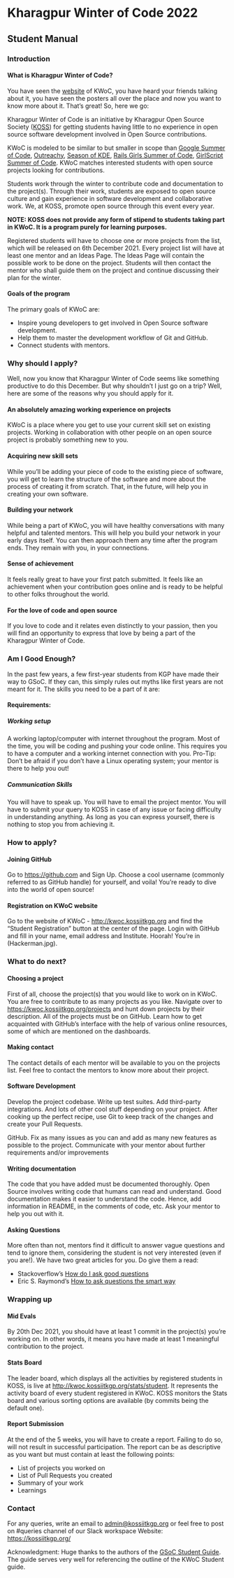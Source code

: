 # Kharagpur Winter of Code 2022
## Student Manual
### Introduction
#### What is Kharagpur Winter of Code?
You have seen the [website](https://kwoc.kossiitkgp.org) of KWoC, you have heard your friends talking about it, you have seen the posters all over the place and now you want to know more about it. That’s great! So, here we go:

Kharagpur Winter of Code is an initiative by Kharagpur Open Source Society ([KOSS](https://kossiitkgp.org)) for getting students having little to no experience in open source software development involved in Open Source contributions.

KWoC is modeled to be similar to but smaller in scope than [Google Summer of Code](https://summerofcode.withgoogle.com/archive/), [Outreachy](https://www.outreachy.org), [Season of KDE](https://season.kde.org), [Rails Girls Summer of Code](https://railsgirlssummerofcode.org), [GirlScript Summer of Code](https://gssoc.girlscript.tech). KWoC matches interested students with open source projects looking for contributions.

Students work through the winter to contribute code and documentation to the project(s). Through their work, students are exposed to open source culture and gain experience in software development and collaborative work. We, at KOSS, promote open source through this event every year.

**NOTE: KOSS does not provide any form of stipend to students taking part in KWoC. It is a program purely for learning purposes.**

Registered students will have to choose one or more projects from the list, which will be released on 6th December 2021. Every project list will have at least one mentor and an Ideas Page. The Ideas Page will contain the possible work to be done on the project. Students will then contact the mentor who shall guide them on the project and continue discussing their plan for the winter.

#### Goals of the program
The primary goals of KWoC are:
- Inspire young developers to get involved in Open Source software development.
- Help them to master the development workflow of Git and GitHub.
- Connect students with mentors.

### Why should I apply?
Well, now you know that Kharagpur Winter of Code seems like something productive to do this December. But why shouldn’t I just go on a trip? Well, here are some of the reasons why you should apply for it.

#### An absolutely amazing working experience on projects
KWoC is a place where you get to use your current skill set on existing projects. Working in collaboration with other people on an open source project is probably something new to you.

#### Acquiring new skill sets
While you’ll be adding your piece of code to the existing piece of software, you will get to learn the structure of the software and more about the process of creating it from scratch. That, in the future, will help you in creating your own software.

#### Building your network
While being a part of KWoC, you will have healthy conversations with many helpful and talented mentors. This will help you build your network in your early days itself. You can then approach them any time after the program ends. They remain with you, in your connections.

#### Sense of achievement
It feels really great to have your first patch submitted. It feels like an achievement when your contribution goes online and is ready to be helpful to other folks throughout the world.

#### For the love of code and open source
If you love to code and it relates even distinctly to your passion, then you will find an opportunity to express that love by being a part of the Kharagpur Winter of Code.

### Am I Good Enough?
In the past few years, a few first-year students from KGP have made their way to GSoC. If they can, this simply rules out myths like first years are not meant for it. The skills you need to be a part of it are:

#### Requirements:
##### Working setup
A working laptop/computer with internet throughout the program.
Most of the time, you will be coding and pushing your code online. This requires you to have a computer and a working internet connection with you.
Pro-Tip: Don’t be afraid if you don’t have a Linux operating system; your mentor is there to help you out!

##### Communication Skills
You will have to speak up. You will have to email the project mentor. You will have to submit your query to KOSS in case of any issue or facing difficulty in understanding anything. As long as you can express yourself, there is nothing to stop you from achieving it.

### How to apply?
#### Joining GitHub
Go to https://github.com and Sign Up. Choose a cool username (commonly referred to as GitHub handle) for yourself, and voila! You’re ready to dive into the world of open source!

#### Registration on KWoC website
Go to the website of KWoC - http://kwoc.kossiitkgp.org and find the “Student Registration” button at the center of the page. Login with GitHub and fill in your name, email address and  Institute. Hoorah! You’re in (Hackerman.jpg).

### What to do next?
#### Choosing a project
First of all, choose the project(s) that you would like to work on in KWoC. You are free to contribute to as many projects as you like. Navigate over to https://kwoc.kossiitkgp.org/projects and hunt down projects by their description. All of the projects must be on GitHub. Learn how to get acquainted with GitHub’s interface with the help of various online resources, some of which are mentioned on the dashboards.

#### Making contact
The contact details of each mentor will be available to you on the projects list. Feel free to contact the mentors to know more about their project.

#### Software Development
Develop the project codebase. Write up test suites. Add third-party integrations. And lots of other cool stuff depending on your project. After cooking up the perfect recipe, use Git to keep track of the changes and create your Pull Requests.

GitHub. Fix as many issues as you can and add as many new features as possible to the project. Communicate with your mentor about further requirements and/or improvements

#### Writing documentation
The code that you have added must be documented thoroughly. Open Source involves writing code that humans can read and
understand. Good documentation makes it easier to understand the code. Hence, add information in README, in the comments of code, etc. Ask your mentor to help you out with it.

#### Asking Questions
More often than not, mentors find it difficult to answer vague questions and tend to ignore them, considering the student is not very interested (even if you are!). We have two great articles for you. Do give them a read:
- Stackoverflow’s [How do I ask good questions](https://stackoverflow.com/help/how-to-ask)
- Eric S. Raymond’s [How to ask questions the smart way](http://www.catb.org/esr/faqs/smart-questions.html)

### Wrapping up
#### Mid Evals
By 20th Dec 2021, you should have at least 1 commit in the project(s) you’re working on. In other words, it means you have made at least 1 meaningful contribution to the project.

#### Stats Board
The leader board, which displays all the activities by registered students in KOSS, is live at
http://kwoc.kossiitkgp.org/stats/student. It represents the activity board of every student registered in KWoC. KOSS monitors the Stats board and various sorting options are available (by commits being the default one).

#### Report Submission
At the end of the 5 weeks, you will have to create a report. Failing to do so, will not result in successful participation.
The report can be as descriptive as you want but must contain at least the following points:
- List of projects you worked on
- List of Pull Requests you created
- Summary of your work
- Learnings

### Contact
For any queries, write an email to admin@kossiitkgp.org or feel free to post on #queries channel of our Slack workspace
Website: https://kossiitkgp.org/

Acknowledgment: Huge thanks to the authors of the [GSoC Student Guide](https://google.github.io/gsocguides/student/). The guide serves very well for referencing the outline of the KWoC Student guide.
